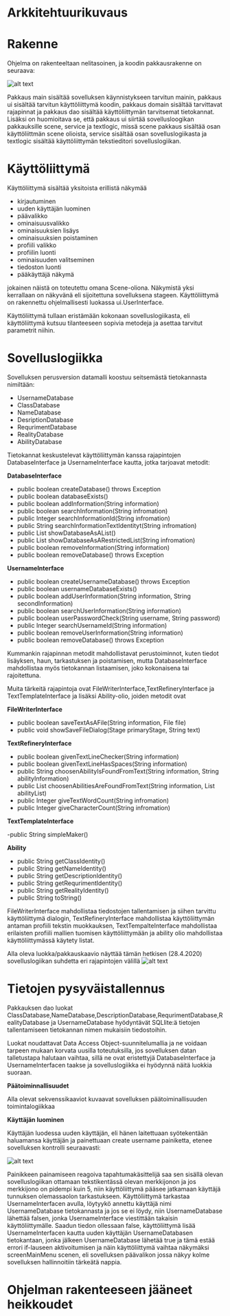 # Arkkitehtuurikuvaus

# Rakenne 

Ohjelma on rakenteeltaan nelitasoinen, ja koodin pakkausrakenne on seuraava:

![alt text](https://github.com/K123AsJ0k1/ot-harjoitustyo/blob/master/dokumentointi/kuvat/Pakkausrakenne.png)

Pakkaus main sisältää sovelluksen käynnistykseen tarvitun mainin, pakkaus ui sisältää tarvitun käyttöliittymä koodin, pakkaus domain sisältää tarvittavat rajapinnat ja pakkaus dao sisältää käyttöliittymän tarvitsemat tietokannat. Lisäksi on huomioitava se, että pakkaus ui siirtää sovellusloogikan pakkauksille scene, service ja textlogic, missä scene pakkaus sisältää osan käyttöliittmän scene olioista, service sisältää osan sovelluslogiikasta ja textlogic sisältää käyttöliittymän tekstieditori sovelluslogiikan.

# Käyttöliittymä

Käyttöliittymä sisältää yksitoista erillistä näkymää 

- kirjautuminen
- uuden käyttäjän luominen
- päävalikko
- ominaisuusvalikko
- ominaisuuksien lisäys
- ominaisuuksien poistaminen
- profiili valikko
- profiilin luonti 
- ominaisuuden valitseminen
- tiedoston luonti
- pääkäyttäjä näkymä

jokainen näistä on toteutettu omana Scene-oliona. Näkymistä yksi kerrallaan on näkyvänä eli sijoitettuna sovelluksena stageen. Käyttöliittymä on rakennettu ohjelmallisesti luokassa ui.UserInterface.

Käyttöliittymä tullaan eristämään kokonaan sovelluslogiikasta, eli käyttöliittymä kutsuu tilanteeseen sopivia metodeja ja asettaa tarvitut parametrit niihin.



# Sovelluslogiikka

Sovelluksen perusversion datamalli koostuu seitsemästä tietokannasta nimiltään:

- UsernameDatabase
- ClassDatabase
- NameDatabase
- DesriptionDatabase
- RequrimentDatabase
- RealityDatabase
- AbilityDatabase

Tietokannat keskustelevat käyttöliittymän kanssa rajapintojen DatabaseInterface ja UsernameInterface kautta, jotka tarjoavat metodit: 

**DatabaseInterface**

- public boolean createDatabase() throws Exception
- public boolean databaseExists()
- public boolean addInformation(String information)
- public boolean searchInformation(String infromation)
- public Integer searchInformationId(String infromation)
- public String searchInformationTextIdentityt(String infromation)
- public List<String> showDatabaseAsAList()
- public List<String> showDatabaseAsARestrictedList(String infromation)
- public boolean removeInformation(String information)
- public boolean removeDatabase() throws Exception
  
**UsernameInterface**

- public boolean createUsernameDatabase() throws Exception
- public boolean usernameDatabaseExists()
- public boolean addUserInformation(String information, String secondInformation)
- public boolean searchUserInformation(String information)
- public boolean userPasswordCheck(String username, String password)
- public Integer searchUsernameId(String information)
- public boolean removeUserInformation(String information)
- public boolean removeDatabase() throws Exception

Kummankin rajapinnan metodit mahdollistavat perustoiminnot, kuten tiedot lisäyksen, haun, tarkastuksen ja poistamisen, mutta DatabaseInterface mahdollistaa myös tietokannan listaamisen, joko kokonaisena tai rajoitettuna.  

Muita tärkeitä rajapintoja ovat FileWriterInterface,TextRefineryInterface ja TextTemplateInterface ja lisäksi Ability-olio, joiden metodit ovat

**FileWriterInterface**

- public boolean saveTextAsAFile(String information, File file)
- public void showSaveFileDialog(Stage primaryStage, String text)

**TextRefineryInterface**

- public boolean givenTextLineChecker(String information)
- public boolean givenTextLineHasSpaces(String information)
- public String choosenAbilityIsFoundFromText(String information, String abilityInformation)
- public List<String> choosenAbilitiesAreFoundFromText(String information, List<String> abilityList)
- public Integer giveTextWordCount(String infromation)
- public Integer giveCharacterCount(String infromation)
  
 **TextTemplateInterface**
 
 -public String simpleMaker()
  
**Ability**

- public String getClassIdentity()
- public String getNameIdentity()
- public String getDescriptionIdentity()
- public String getRequrimentIdentity()
- public String getRealityIdentity()
- public String toString()

FileWriterInterface mahdollistaa tiedostojen tallentamisen ja siihen tarvittu käyttöliittymä dialogin, TextRefineryInterface mahdollistaa käyttöliittymän antaman profiili tekstin muokkauksen, TextTempalteInterface mahdollistaa erilaisten profiili mallien tuomisen käyttöliittymään ja ability olio mahdollistaa käyttöliittymässä käytety listat.

Alla oleva luokka/pakkauskaavio näyttää tämän hetkisen (28.4.2020) sovelluslogiikan suhdetta eri rajapintojen välillä
![alt text](https://github.com/K123AsJ0k1/ot-harjoitustyo/blob/master/dokumentointi/kuvat/Pakkauskaavio.png)

# Tietojen pysyväistallennus

Pakkauksen dao luokat ClassDatabase,NameDatabase,DescriptionDatabase,RequrimentDatabase,RealityDatabase ja UsernameDatabase hyödyntävät SQLlite:ä tietojen tallentamiseen tietokannan nimen mukaisiin tiedostoihin. 

Luokat noudattavat Data Access Object-suunnitelumallia ja ne voidaan tarpeen mukaan korvata uusilla toteutuksilla, jos sovelluksen datan talletustapa halutaan vaihtaa, sillä ne ovat eristettyjä DatabaseInterface ja UsernameInterfacen taakse ja sovelluslogiikka ei hyödynnä näitä luokkia suoraan.

**Päätoiminnallisuudet**

Alla olevat sekvenssikaaviot kuvaavat sovelluksen päätoiminallisuuden toimintalogiikkaa

**Käyttäjän luominen**

Käyttäjän luodessa uuden käyttäjän, eli hänen laitettuaan syötekentään haluamansa käyttäjän ja painettuaan create username painiketta, etenee sovelluksen kontrolli seuraavasti: 

![alt text](https://github.com/K123AsJ0k1/ot-harjoitustyo/blob/master/dokumentointi/kuvat/K%C3%A4ytt%C3%A4j%C3%A4nluonnin%20sekvenssikaavio.png)

Painikkeen painamiseen reagoiva tapahtumakäsittelijä saa sen sisällä olevan sovelluslogiikan ottamaan tekstikentässä olevan merkkijonon ja jos merkkijono on pidempi kuin 5, niin käyttöliittymä pääsee jatkamaan käyttäjä tunnuksen olemassaolon tarkastukseen. Käyttöliittymä tarkastaa UsernameInterfacen avulla, löytyykö annettu käyttäjä nimi UsernameDatabase tietokannasta ja jos se ei löydy, niin UsernameDatabase lähettää falsen, jonka UsernameInterface viestittään takaisin käyttöliittymälle. Saadun tiedon ollessaan false, käyttöliittymä lisää UsernameInterfacen kautta uuden käyttäjän UsernameDatabasen tietokantaan, jonka jälkeen UsernameDatabase lähetää true ja tämä estää errori if-lauseen aktivoitumisen ja näin käyttöliittymä vaihtaa näkymäksi screenMainMenu scenen, eli sovelluksen päävalikon jossa näkyy kolme sovelluksen hallinnoitiin tärkeätä nappia. 


# Ohjelman rakenteeseen jääneet heikkoudet

